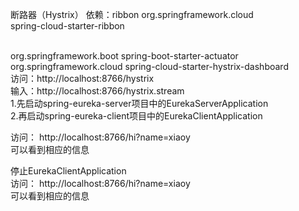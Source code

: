 断路器（Hystrix）
依赖：ribbon
<dependency>
    <groupId>org.springframework.cloud</groupId> <br>
    <artifactId>spring-cloud-starter-ribbon</artifactId> <br>
</dependency>

<br>

 <!-- Circuit Breaker: Hystrix Dashboard (断路器：hystrix 仪表盘) -->
<dependency>
    <groupId>org.springframework.boot</groupId>
    <artifactId>spring-boot-starter-actuator</artifactId>
</dependency>
<dependency>
    <groupId>org.springframework.cloud</groupId>
    <artifactId>spring-cloud-starter-hystrix-dashboard</artifactId>
</dependency>
<br>
访问：http://localhost:8766/hystrix <br>
输入：http://localhost:8766/hystrix.stream

<br>
1.先启动spring-eureka-server项目中的EurekaServerApplication <br>
2.再启动spring-eureka-client项目中的EurekaClientApplication <br>

访问：
http://localhost:8766/hi?name=xiaoy <br>
可以看到相应的信息 <br>

停止EurekaClientApplication <br>
访问： 
http://localhost:8766/hi?name=xiaoy <br>
可以看到相应的信息 <br>